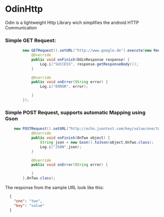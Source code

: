 # OdinHttp
Odin is a lightweight Http Library wich simplifies the android HTTP Communication

### Simple GET Request:

```java
        new GETRequest().setURL("http://www.google.de").execute(new RequestCallback() {
            @Override
            public void onFinish(OdinResponse response) {
                Log.i("SUCCESS", response.getResponseBody());
            }

            @Override
            public void onError(String error) {
                Log.i("ERROR", error);

            }
        });
```

### Simple POST Request, supports automatic Mapping using Gson

```java
    new POSTRequest().setURL("http://echo.jsontest.com/key/value/one/two").executeJSONMapping(new IOdinJSONMapping<OnTwo>() {
            @Override
            public void onFinish(OnTwo object) {
                String json = new Gson().toJson(object,OnTwo.class);
                Log.i("JSON",json);
            }

            @Override
            public void onError(String error) {

            }
        },OnTwo.class);
```

The response from the sample URL look like this:
```json
  {
    "one": "two",
    "key": "value"
  }
```
